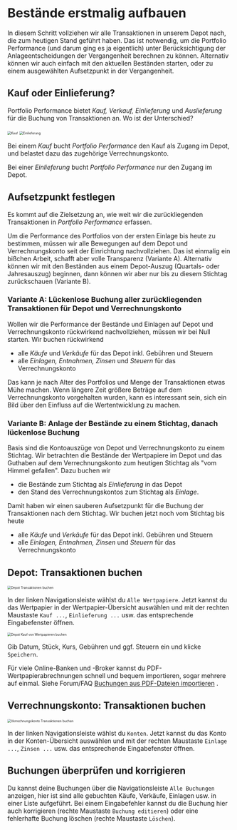# Bestände erstmalig aufbauen

In diesem Schritt vollziehen wir alle Transaktionen in unserem Depot nach, die zum heutigen Stand geführt haben. Das ist notwendig, um die Portfolio Performance (und darum ging es ja eigentlich) unter Berücksichtigung der Anlageentscheidungen der Vergangenheit berechnen zu können. Alternativ können wir auch einfach mit den aktuellen Beständen starten, oder zu einem ausgewählten Aufsetzpunkt in der Vergangenheit.

## Kauf oder Einlieferung?

Portfolio Performance bietet *Kauf, Verkauf, Einlieferung* und *Auslieferung* für die Buchung von Transaktionen an. Wo ist der Unterschied? 

<img src="../images/assets/kauf.png" alt="Kauf" style="zoom:50%;" />
<img src="../images/assets/einlieferung.png" alt="Einlieferung" style="zoom:50%;" />

Bei einem *Kauf* bucht *Portfolio Performance* den Kauf als Zugang im Depot, und belastet dazu das zugehörige Verrechnungskonto. 

Bei einer *Einlieferung* bucht *Portfolio Performance* nur den Zugang im Depot.

## Aufsetzpunkt festlegen

Es kommt auf die Zielsetzung an, wie weit wir die zurückliegenden Transaktionen in *Portfolio Performance* erfassen. 

Um die Performance des Portfolios von der ersten Einlage bis heute zu bestimmen, müssen wir alle Bewegungen auf dem Depot und Verrechnungskonto seit der Einrichtung nachvollziehen. Das ist einmalig ein bißchen Arbeit, schafft aber volle Transparenz (Variante A). Alternativ können wir mit den Beständen aus einem Depot-Auszug (Quartals- oder Jahresauszug) beginnen, dann können wir aber nur bis zu diesem Stichtag zurückschauen (Variante B).

### Variante A: Lückenlose Buchung aller zurückliegenden Transaktionen für Depot und Verrechnungskonto

Wollen wir die Performance der Bestände und Einlagen auf Depot und Verrechnungskonto rückwirkend nachvollziehen, müssen wir bei Null starten. Wir buchen rückwirkend

- alle *Käufe* und *Verkäufe* für das Depot inkl. Gebühren und Steuern 
- alle *Einlagen, Entnahmen, Zinsen* und *Steuern* für das Verrechnungskonto 

Das kann je nach Alter des Portfolios und Menge der Transaktionen etwas Mühe machen. Wenn längere Zeit größere Beträge auf dem Verrechnungskonto vorgehalten wurden, kann es interessant sein, sich ein Bild über den Einfluss auf die Wertentwicklung zu machen.

### Variante B: Anlage der Bestände zu einem Stichtag, danach lückenlose Buchung  

Basis sind die Kontoauszüge von Depot und Verrechnungskonto zu einem Stichtag. Wir betrachten die Bestände der Wertpapiere im Depot und das Guthaben auf dem Verrechnungskonto zum heutigen Stichtag als "vom Himmel gefallen". Dazu buchen wir 

- die Bestände zum Stichtag als *Einlieferung* in das Depot 
- den Stand des Verrechnungskontos zum Stichtag als *Einlage*.

Damit haben wir einen sauberen Aufsetzpunkt für die Buchung der Transaktionen nach dem Stichtag. Wir buchen jetzt noch vom Stichtag bis heute

- alle *Käufe* und *Verkäufe* für das Depot inkl. Gebühren und Steuern 
- alle *Einlagen, Entnahmen, Zinsen* und *Steuern* für das Verrechnungskonto 

## Depot: Transaktionen buchen

<img src="../images/assets/kaeufe-usw-buchen.png" alt="Depot Transaktionen buchen" style="zoom:50%;" />

In der linken Navigationsleiste wählst du `Alle Wertpapiere`. Jetzt kannst du das Wertpapier in der Wertpapier-Übersicht auswählen und mit der rechten Maustaste `Kauf ...`, `Einlieferung ...` usw. das entsprechende Eingabefenster öffnen. 

<img src="../images/assets/kauf-buchen.png" alt="Depot Kauf von Wertpapieren buchen" style="zoom:50%;" />

Gib  Datum, Stück, Kurs, Gebühren und ggf. Steuern ein und klicke `Speichern`. 

Für viele Online-Banken und -Broker kannst du PDF-Wertpapierabrechnungen schnell und bequem importieren, sogar mehrere auf einmal. Siehe Forum/FAQ [Buchungen aus PDF-Dateien importieren](https://forum.portfolio-performance.info/t/buchungen-aus-pdf-dateien-importieren/38) .

## Verrechnungskonto: Transaktionen buchen

<img src="../images/assets/einlage-usw-buchen.png" alt="Verrechnungskonto Transaktionen buchen" style="zoom:50%;" />

In der linken Navigationsleiste wählst du `Konten`. Jetzt kannst du das Konto in der Konten-Übersicht auswählen und mit der rechten Maustaste `Einlage ...`, `Zinsen ...` usw. das entsprechende Eingabefenster öffnen. 

## Buchungen überprüfen und korrigieren

Du kannst deine Buchungen über die Navigationsleiste `Alle Buchungen` anzeigen, hier ist sind alle gebuchten Käufe, Verkäufe, Einlagen usw. in einer Liste aufgeführt. Bei einem Eingabefehler kannst du die Buchung hier auch korrigieren (rechte Maustaste `Buchung editieren`) oder eine fehlerhafte Buchung löschen (rechte Maustaste `Löschen`). 
